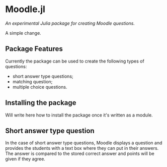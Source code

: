 # Moodle.jl
*An experimental Julia package for creating Moodle questions.*

A simple change.

## Package Features
Currently the package can be used to create the following types of questions:
- short answer type questions;
- matching question;
- multiple choice questions.

## Installing the package
Will write here how to install the package once it's written as a module.

## Short answer type question
In the case of short answer type questions, Moodle displays a question and provides the students with a text box where they can put in their answers. The answer is compared to the stored correct answer and points will be given if they agree.

